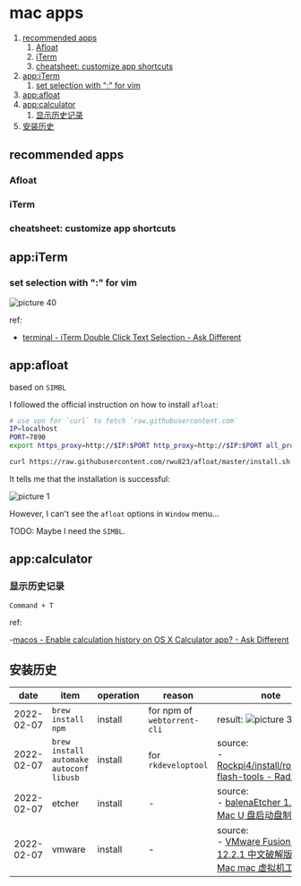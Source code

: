 # mac apps

1. [recommended apps](#recommended-apps)
   1. [Afloat](#afloat)
   2. [iTerm](#iterm)
   3. [cheatsheet: customize app shortcuts](#cheatsheet-customize-app-shortcuts)
2. [app:iTerm](#appiterm)
   1. [set selection with ":" for vim](#set-selection-with--for-vim)
3. [app:afloat](#appafloat)
4. [app:calculator](#appcalculator)
   1. [显示历史记录](#显示历史记录)
5. [安装历史](#安装历史)

## recommended apps

### Afloat

### iTerm

### cheatsheet: customize app shortcuts

## app:iTerm

### set selection with ":" for vim

![picture 40](https://mark-vue-oss.oss-cn-hangzhou.aliyuncs.com/mac-apps-1645197907114-de8d9ca4e8ae371685f7c0c79dd9b6f6b01e0e10686a49faf020c6d09c0fc94f.png)

ref:

- [terminal - iTerm Double Click Text Selection - Ask Different](https://apple.stackexchange.com/questions/333474/iterm-double-click-text-selection)

## app:afloat

based on `SIMBL`

I followed the official instruction on how to install `afloat`:

```sh
# use vpn for `curl` to fetch `raw.githubusercontent.com`
IP=localhost
PORT=7890
export https_proxy=http://$IP:$PORT http_proxy=http://$IP:$PORT all_proxy=socks5://$IP:$PORT

curl https://raw.githubusercontent.com/rwu823/afloat/master/install.sh | sh
```

It tells me that the installation is successful:

![picture 1](https://mark-vue-oss.oss-cn-hangzhou.aliyuncs.com/mac-apps-1644559863824-a93f95e9720b794c6979373295036f6e377af1f978aac24eccddffeadccc0644.png)

However, I can't see the `afloat` options in `Window` menu...

TODO: Maybe I need the `SIMBL`.

## app:calculator

### 显示历史记录

`Command + T`

ref:

-[macos - Enable calculation history on OS X Calculator app? - Ask Different](https://apple.stackexchange.com/questions/223543/enable-calculation-history-on-os-x-calculator-app)

## 安装历史

| date | item | operation | reason | note |
| --- | --- | --- | --- | --- |
| 2022-02-07 | `brew install npm` | install | for npm of `webtorrent-cli` | result: ![picture 3](https://mark-vue-oss.oss-cn-hangzhou.aliyuncs.com/mac-install-history-1644223596619-f049e7c3d49f7351c4a98f8ee9ef4c242a08c995837530d919586ad9e763ff77.png) |
| 2022-02-07 | `brew install automake autoconf libusb` | install | for `rkdeveloptool` | source: <br/> - [Rockpi4/install/rockchip-flash-tools - Radxa Wiki](https://wiki.radxa.com/Rockpi4/install/rockchip-flash-tools#Part_three:_rkdeveloptool_on_macOS.28Intel_.26_Apple_Silicon.29) |
| 2022-02-07 | etcher | install | - | source: <br/> - [balenaEtcher 1.7.3 for Mac U 盘启动盘制作工具](https://macwk.com/soft/balenaetcher) |
| 2022-02-07 | vmware | install | - | source: <br/>- [VMware Fusion Pro 12.2.1 中文破解版 for Mac mac 虚拟机工具](https://macwk.com/soft/vmware-fusion) |
